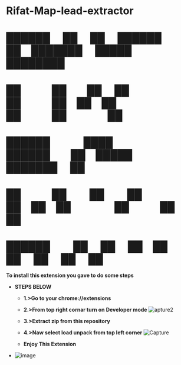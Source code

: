 # Rifat-Map-lead-extractor


# ██████  ██    ██     ██████  ██ ███████  █████  ████████ 
# ██   ██  ██  ██      ██   ██ ██ ██      ██   ██    ██    
# ██████    ████       ██████  ██ █████   ███████    ██    
# ██   ██    ██        ██   ██ ██ ██      ██   ██    ██    
# ██████     ██        ██   ██ ██ ██      ██   ██    ██    



**To install this extension you gave to do some steps**

* **STEPS BELOW**
  * **1.>Go to your chrome://extensions**
  * **2.>From top right cornar turn on Developer mode** ![apture2](https://user-images.githubusercontent.com/54050481/113318022-d3bd2100-9331-11eb-8bba-dafeebff84da.PNG)
 
  * **3.>Extract zip from this repository**
  * **4.>Naw select load unpack from top left corner** ![Capture](https://user-images.githubusercontent.com/54050481/113319640-7a55f180-9333-11eb-88a4-4162550a6328.PNG)

  * **Enjoy This Extension**


* ![image](https://user-images.githubusercontent.com/54050481/113316646-6957b100-9330-11eb-98cd-00f52c65cfc0.png)
